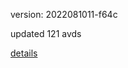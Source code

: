 version: 2022081011-f64c

updated 121 avds

[details](https://github.com/0x74f917491bfa7ebfa379/ali_avd_db/blob/master/change_log/2022/08/10/11/f64c.txt)